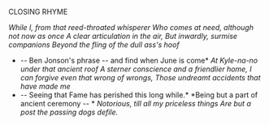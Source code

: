 CLOSING RHYME

*While I, from that reed-throated whisperer*
*Who comes at need, although not now as once*
*A clear articulation in the air,*
*But inwardly, surmise companions*
*Beyond the fling of the dull ass's hoof*
* -- Ben Jonson's phrase -- and find when June is come*
*At Kyle-na-no under that ancient roof*
*A sterner conscience and a friendlier home,*
*I can forgive even that wrong of wrongs,*
*Those undreamt accidents that have made me*
* -- Seeing that Fame has perished this long while.*
*Being but a part of ancient ceremony -- *
*Notorious, till all my priceless things*
*Are but a post the passing dogs defile.*
